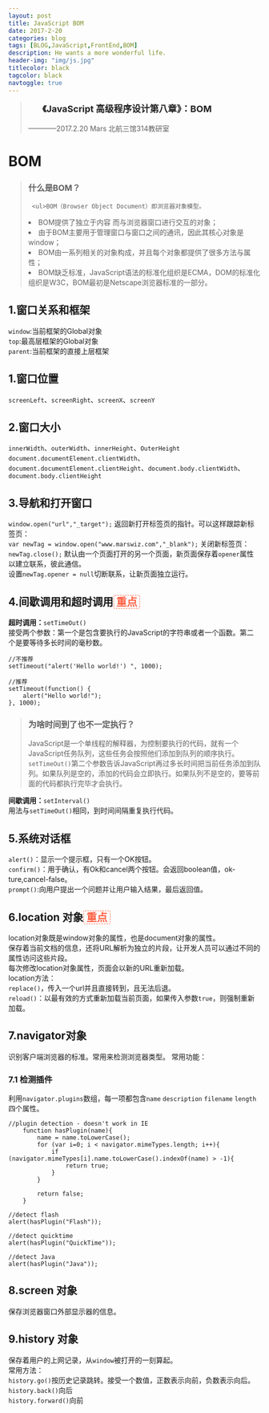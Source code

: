 ```yaml
---
layout: post
title: JavaScript BOM
date: 2017-2-20
categories: blog
tags: [BLOG,JavaScript,FrontEnd,BOM]
description: He wants a more wonderful life.
header-img: "img/js.jpg"
titlecolor: black
tagcolor: black
navtoggle: true
---
```


<blockquote style="text-indent: 2em;">
	<b style="font-size: large;text-decoration: none; color: #222; font-style: normal;">
	《JavaScript 高级程序设计第八章》：BOM</b>
<br><br>
	————2017.2.20 Mars 北航三馆314教研室
</blockquote>

<h1>BOM</h1>
<blockquote>
	<h3>什么是BOM？</h3>

	 <ul>BOM（Browser Object Document）即浏览器对象模型。
<li>	      BOM提供了独立于内容 而与浏览器窗口进行交互的对象；
	      </li>	      <li>由于BOM主要用于管理窗口与窗口之间的通讯，因此其核心对象是window；</li>
	      <li>BOM由一系列相关的对象构成，并且每个对象都提供了很多方法与属性；</li>
	      <li>BOM缺乏标准，JavaScript语法的标准化组织是ECMA，DOM的标准化组织是W3C，BOM最初是Netscape浏览器标准的一部分。</li></ul>
</blockquote>
<h2>1.窗口关系和框架</h2>
<code>window</code>:当前框架的Global对象<br>
<code>top</code>:最高层框架的Global对象<br>
<code>parent</code>:当前框架的直接上层框架<br>
<h2>1.窗口位置</h2>
<code>screenLeft</code>、<code>screenRight</code>、<code>screenX</code>、<code>screenY</code><br>
<h2>2.窗口大小</h2>
<code>innerWidth</code>、<code>outerWidth</code>、<code>innerHeight</code>、<code>OuterHeight</code><br>
<code>document.documentElement.clientWidth</code>、<code>document.documentElement.clientHeight</code>、<code>document.body.clientWidth</code>、<code>document.body.clientHeight</code><br>
<h2>3.导航和打开窗口</h2>
<code>window.open("url","_target");</code>
返回新打开标签页的指针。可以这样跟踪新标签页：<br>
<code>var newTag = window.open("www.marswiz.com","_blank");</code>
关闭新标签页：<br>
<code>newTag.close();</code>
默认由一个页面打开的另一个页面，新页面保存着<code>opener</code>属性以建立联系，彼此通信。<br>
设置<code>newTag.opener = null</code>切断联系，让新页面独立运行。
<h2>4.间歇调用和超时调用<span style="border-style: dashed;border-width: 1px;border-radius: 3px;border-color: tomato;color: tomato;font-weight: bold;">&nbsp;重点&nbsp;</span></h2>
<b>超时调用：</b><code>setTimeOut()</code><br>
接受两个参数：第一个是包含要执行的JavaScript的字符串或者一个函数。第二个是要等待多长时间的毫秒数。
	
	//不推荐
    setTimeout("alert('Hello world!') ", 1000);
    
    //推荐
    setTimeout(function() { 
        alert("Hello world!"); 
    }, 1000);

<blockquote>
<h3>为啥时间到了也不一定执行？</h3>
JavaScript是一个单线程的解释器，为控制要执行的代码，就有一个JavaScript任务队列，这些任务会按照他们添加到队列的顺序执行。<code>setTimeOut()</code>第二个参数告诉JavaScript再过多长时间把当前任务添加到队列。如果队列是空的，添加的代码会立即执行。如果队列不是空的，要等前面的代码都执行完毕才会执行。
</blockquote>
<b>间歇调用：</b><code>setInterval()</code><br>
用法与<code>setTimeOut()</code>相同，到时间间隔重复执行代码。<br>
<h2>5.系统对话框</h2>
<code>alert()</code>：显示一个提示框，只有一个OK按钮。
<br>
<code>confirm()</code>：用于确认，有Ok和cancel两个按钮。会返回boolean值，ok-ture,cancel-false。
<br>
<code>prompt()</code>:向用户提出一个问题并让用户输入结果，最后返回值。
<br>
<h2>6.location 对象<span style="border-style: dashed;border-width: 1px;border-radius: 3px;border-color: tomato;color: tomato;font-weight: bold;">&nbsp;重点&nbsp;</span></h2>
location对象既是window对象的属性，也是document对象的属性。<br>
保存着当前文档的信息，还将URL解析为独立的片段，让开发人员可以通过不同的属性访问这些片段。<br>
每次修改location对象属性，页面会以新的URL重新加载。
<br>location方法：<br><code>replace()</code>，传入一个url并且直接转到，且无法后退。<br>
<code>reload()</code>：以最有效的方式重新加载当前页面，如果传入参数<code>true</code>，则强制重新加载。<br>
<h2>7.navigator对象</h2>
识别客户端浏览器的标准。常用来检测浏览器类型。
常用功能：<br>
<h3>7.1 检测插件</h3>
利用<code>navigator.plugins</code>数组，每一项都包含<code>name</code>
<code>description</code>
<code>filename</code>
<code>length</code>四个属性。

	//plugin detection - doesn't work in IE
        function hasPlugin(name){
            name = name.toLowerCase();
            for (var i=0; i < navigator.mimeTypes.length; i++){
                if (navigator.mimeTypes[i].name.toLowerCase().indexOf(name) > -1){
                    return true;
                }
            }
        
            return false;
        }
        
    //detect flash
    alert(hasPlugin("Flash"));
    
    //detect quicktime
    alert(hasPlugin("QuickTime"));
    
    //detect Java
    alert(hasPlugin("Java"));
<h2>8.screen 对象</h2>
保存浏览器窗口外部显示器的信息。
<h2>9.history 对象</h2>
保存着用户的上网记录，从<code>window</code>被打开的一刻算起。<br>
常用方法：<br>
<code>history.go()</code>按历史记录跳转。接受一个数值，正数表示向前，负数表示向后。<br>
<code>history.back()</code>向后<br>
<code>history.forward()</code>向前<br>

